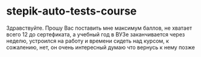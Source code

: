 # stepik-auto-tests-course
Здравствуйте. Прошу Вас поставить мне максимум баллов, не хватает всего 12 до сертефиката, а учебный год в ВУЗе заканчивается через неделю, устроился на работу и времени сидеть над курсом, к сожалению, нет, он очень интересный думаю что вернусь к нему позже

